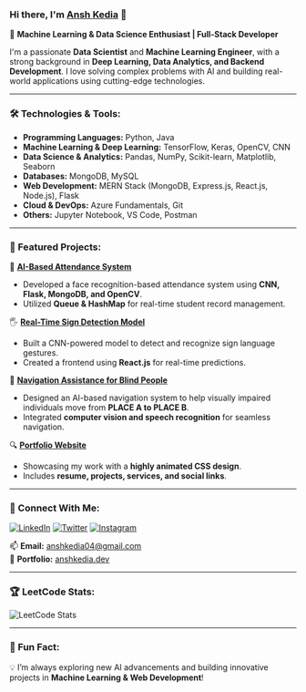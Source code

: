 ### Hi there, I'm [Ansh Kedia](https://github.com/anshkedia-04) 👋

🚀 **Machine Learning & Data Science Enthusiast | Full-Stack Developer**

I'm a passionate **Data Scientist** and **Machine Learning Engineer**, with a strong background in **Deep Learning, Data Analytics, and Backend Development**. I love solving complex problems with AI and building real-world applications using cutting-edge technologies.

---

### 🛠️ Technologies & Tools:
- **Programming Languages:** Python, Java
- **Machine Learning & Deep Learning:** TensorFlow, Keras, OpenCV, CNN
- **Data Science & Analytics:** Pandas, NumPy, Scikit-learn, Matplotlib, Seaborn
- **Databases:** MongoDB, MySQL
- **Web Development:** MERN Stack (MongoDB, Express.js, React.js, Node.js), Flask
- **Cloud & DevOps:** Azure Fundamentals, Git
- **Others:** Jupyter Notebook, VS Code, Postman

---

### 📌 Featured Projects:
🚀 **[AI-Based Attendance System](https://github.com/anshkedia-04/AI-Attendance-System)**  
- Developed a face recognition-based attendance system using **CNN, Flask, MongoDB, and OpenCV**. 
- Utilized **Queue & HashMap** for real-time student record management.

🖐 **[Real-Time Sign Detection Model](https://github.com/anshkedia-04/Sign-Detection-Model)**  
- Built a CNN-powered model to detect and recognize sign language gestures.
- Created a frontend using **React.js** for real-time predictions.

🧭 **[Navigation Assistance for Blind People](https://github.com/anshkedia-04/Navigation-For-Blind)**  
- Designed an AI-based navigation system to help visually impaired individuals move from **PLACE A to PLACE B**.
- Integrated **computer vision and speech recognition** for seamless navigation.

🔍 **[Portfolio Website](https://github.com/anshkedia-04/Portfolio)**  
- Showcasing my work with a **highly animated CSS design**.
- Includes **resume, projects, services, and social links**.

---

### 📢 Connect With Me:
[![LinkedIn](https://img.shields.io/badge/LinkedIn-blue?style=for-the-badge&logo=linkedin)](https://www.linkedin.com/in/ansh-kedia-249843266/)
[![Twitter](https://img.shields.io/badge/Twitter-%231DA1F2.svg?style=for-the-badge&logo=twitter&logoColor=white)](https://twitter.com/anshkedia_04)
[![Instagram](https://img.shields.io/badge/Instagram-%23E4405F.svg?style=for-the-badge&logo=instagram&logoColor=white)](https://instagram.com/anshkedia_04)

📫 **Email:** anshkedia04@gmail.com  
💼 **Portfolio:** [anshkedia.dev](https://anshkedia.dev)




---

### 🏆 LeetCode Stats:
![LeetCode Stats](https://leetcard.jacoblin.cool/anshkedia04?theme=dark&font=ABeeZee)

---

### 🌟 Fun Fact:
💡 I’m always exploring new AI advancements and building innovative projects in **Machine Learning & Web Development**!

